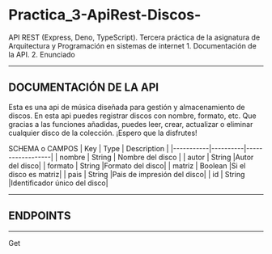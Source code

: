# Practica_3-ApiRest-Discos-
API REST (Express, Deno, TypeScript).  Tercera práctica de la asignatura de Arquitectura y Programación en sistemas de internet
      1. Documentación de la API.
      2. Enunciado 
____________________________________________________________
DOCUMENTACIÓN DE LA API
------------------------------------------------------------
Esta es una api de música diseñada para gestión y almacenamiento de discos. En esta api puedes registrar discos con nombre, formato, 
etc. Que gracias a las funciones añadidas, puedes leer, crear, actualizar o eliminar cualquier disco de la colección.
¡Espero que la disfrutes!

SCHEMA o CAMPOS
|    Key    |    Type  |    Description   |
|-----------|----------|------------------|
|   nombre  |  String  | Nombre del disco |
|   autor   |  String  |Autor del disco|
|  formato  |  String  |Formato del disco|
|  matriz   |  Boolean |Si el disco es matriz|
|    pais   |  String  |Pais de impresión del disco|
|    id     |  String  |Identificador único del disco|
_____________________________________________________________
## ENDPOINTS
-------------------------------------------------------------
Get
      








